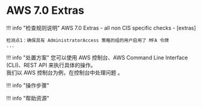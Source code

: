 # AWS 7.0 Extras

!!! info "检查规则说明"
    AWS 7.0 Extras - all non CIS specific checks - [extras]
    
    检测点1：确保具有 AdministratorAccess 策略的组的用户启用了 MFA 令牌
    ...

    
!!! info "处置方案"
    您可以使用 AWS 控制台、AWS Command Line Interface (CLI)、REST API 来执行具体的操作。   
    我们以 AWS 控制台为例，在控制台中处理问题 。



!!! info "操作步骤"





!!! info "帮助资源"
    